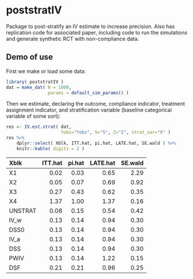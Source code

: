 
<!-- badges: start -->
<!-- badges: end -->

# poststratIV

Package to post-stratify an IV estimate to increase precision. Also has
replication code for associated paper, including code to run the
simulations and generate synthetic RCT with non-compliance data.

## Demo of use

First we make or load some data:

``` r
library( poststratIV )
dat = make_dat( N = 1000,
                params = default_sim_params() )
```

Then we estimate, declaring the outcome, compliance indicator, treatment
assignment indicator, and stratification variable (baseline categorical
variable of some sort):

``` r
res <- IV.est.strat( dat, 
                     Yobs="Yobs", S="S", Z="Z", strat_var="X" )
res %>%
    dplyr::select( Xblk, ITT.hat, pi.hat, LATE.hat, SE.wald ) %>%
    knitr::kable( digits = 2 )
```

| Xblk    | ITT.hat | pi.hat | LATE.hat | SE.wald |
|:--------|--------:|-------:|---------:|--------:|
| X1      |    0.02 |   0.03 |     0.65 |    2.29 |
| X2      |    0.05 |   0.07 |     0.69 |    0.92 |
| X3      |    0.27 |   0.43 |     0.62 |    0.35 |
| X4      |    1.37 |   1.00 |     1.37 |    0.16 |
| UNSTRAT |    0.08 |   0.15 |     0.54 |    0.42 |
| IV_w    |    0.13 |   0.14 |     0.94 |    0.30 |
| DSS0    |    0.13 |   0.14 |     0.94 |    0.30 |
| IV_a    |    0.13 |   0.14 |     0.94 |    0.30 |
| DSS     |    0.13 |   0.14 |     0.94 |    0.30 |
| PWIV    |    0.13 |   0.14 |     1.22 |    0.15 |
| DSF     |    0.21 |   0.21 |     0.96 |    0.25 |
